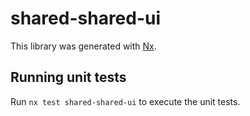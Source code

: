 # shared-shared-ui

This library was generated with [Nx](https://nx.dev).

## Running unit tests

Run `nx test shared-shared-ui` to execute the unit tests.
